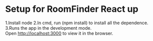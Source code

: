 # Setup for RoomFinder React up

1.Install node
2.In cmd, run (npm install) to install all the dependence.
3.Runs the app in the development mode.\
Open [http://localhost:3000](http://localhost:3000) to view it in the browser.
